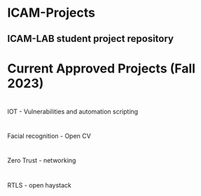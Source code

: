 # ICAM-Projects
ICAM-LAB student project repository
--------------------------------------
# Current Approved Projects (Fall 2023)
#
IOT - Vulnerabilities and automation scripting
#
Facial recognition - Open CV
#
Zero Trust - networking
#
RTLS - open haystack
